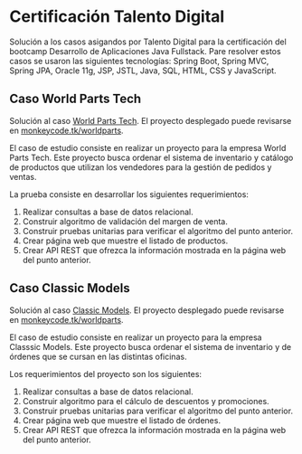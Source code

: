 # Certificación Talento Digital
Solución a los casos asigandos por Talento Digital para la certificación del bootcamp Desarrollo de Aplicaciones Java Fullstack. Pare resolver estos casos se usaron las siguientes tecnologías: Spring Boot, Spring MVC, Spring JPA, Oracle 11g, JSP, JSTL, Java, SQL, HTML, CSS y JavaScript.

## Caso World Parts Tech
Solución al caso [World Parts Tech](casos/World%20Parts/World%20Parts%20Tech%20Catalog%20%26%20Inventory.pdf). El proyecto desplegado puede revisarse en [monkeycode.tk/worldparts](http://152.67.40.135:8080/worldparts).

El caso de estudio consiste en realizar un proyecto para la empresa World Parts Tech. Este proyecto busca ordenar el sistema de inventario y catálogo de productos que utilizan los vendedores para la gestión de pedidos y ventas.

La prueba consiste en desarrollar los siguientes requerimientos:
1. Realizar consultas a base de datos relacional.
2. Construir algoritmo de validación del margen de venta.
3. Construir pruebas unitarias para verificar el algoritmo del punto anterior.
4. Crear página web que muestre el listado de productos.
5. Crear API REST que ofrezca la información mostrada en la página web del punto anterior.

## Caso Classic Models
Solución al caso [Classic Models](casos/Classic%20Models/Classic%20Models%20Inventory%20%26%20Orders.pdf). El proyecto desplegado puede revisarse en [monkeycode.tk/worldparts](http://152.67.40.135:8080/classicmodels).

El caso de estudio consiste en realizar un proyecto para la empresa Classsic Models. Este proyecto busca ordenar el sistema de inventario y de órdenes que se cursan en las distintas oficinas.

Los requerimientos del proyecto son los siguientes:
1. Realizar consultas a base de datos relacional.
2. Construir algoritmo para el cálculo de descuentos y promociones.
3. Construir pruebas unitarias para verificar el algoritmo del punto anterior.
4. Crear página web que muestre el listado de órdenes.
5. Crear API REST que ofrezca la información mostrada en la página web del punto anterior.
